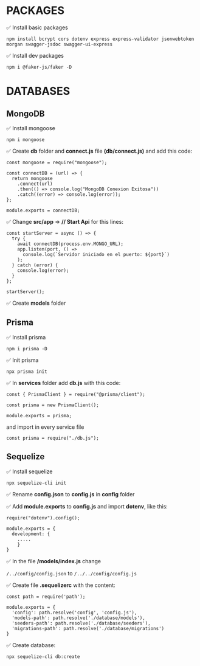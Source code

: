 # PACKAGES

✅ Install basic packages  

`npm install bcrypt cors dotenv express express-validator jsonwebtoken morgan swagger-jsdoc swagger-ui-express`

✅ Install dev packages  

`npm i @faker-js/faker -D`

# DATABASES

## MongoDB
✅ Install mongoose  

`npm i mongoose`

✅ Create **db** folder and **connect.js** file **(db/connect.js)** and add this code:  


```
const mongoose = require("mongoose");

const connectDB = (url) => {
  return mongoose
    .connect(url)
    .then(() => console.log("MongoDB Conexion Exitosa"))
    .catch((error) => console.log(error));
};

module.exports = connectDB;
```

✅ Change **src/app** => **// Start Api** for this lines:  


```
const startServer = async () => {
  try {
    await connectDB(process.env.MONGO_URL);
    app.listen(port, () =>
      console.log(`Servidor iniciado en el puerto: ${port}`)
    );
  } catch (error) {
    console.log(error);
  }
};

startServer();
```

✅ Create **models** folder

## Prisma
✅ Install prisma  

`npm i prisma -D`

✅ Init prisma  

`npx prisma init`

✅ In **services** folder add **db.js** with this code:  


```
const { PrismaClient } = require("@prisma/client");

const prisma = new PrismaClient();

module.exports = prisma;
```

and import in every service file  

`const prisma = require("./db.js");`

## Sequelize

✅ Install sequelize  

`npx sequelize-cli init`

✅ Rename **config.json** to **config.js** in **config** folder

✅ Add **module.exports** to **config.js** and import **dotenv**, like this:  


```
require("dotenv").config();

module.exports = {
  development: {
    .....
    }
}
```

✅ In the file **/models/index.js** change  

`/../config/config.json` to `/../../config/config.js`

✅ Create file **.sequelizerc** with the content:

```
const path = require('path');

module.exports = {
  'config': path.resolve('config', 'config.js'),
  'models-path': path.resolve('./database/models'),
  'seeders-path': path.resolve('./database/seeders'),
  'migrations-path': path.resolve('./database/migrations')
}
```

✅ Create database:  

`npx sequelize-cli db:create`
